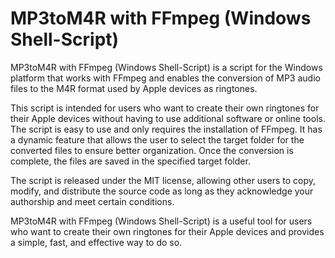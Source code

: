 # MP3toM4R with FFmpeg (Windows Shell-Script)

MP3toM4R with FFmpeg (Windows Shell-Script) is a script for the Windows platform that works with FFmpeg and enables the conversion of MP3 audio files to the M4R format used by Apple devices as ringtones.

This script is intended for users who want to create their own ringtones for their Apple devices without having to use additional software or online tools. The script is easy to use and only requires the installation of FFmpeg. It has a dynamic feature that allows the user to select the target folder for the converted files to ensure better organization. Once the conversion is complete, the files are saved in the specified target folder.

The script is released under the MIT license, allowing other users to copy, modify, and distribute the source code as long as they acknowledge your authorship and meet certain conditions.

MP3toM4R with FFmpeg (Windows Shell-Script) is a useful tool for users who want to create their own ringtones for their Apple devices and provides a simple, fast, and effective way to do so.
